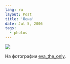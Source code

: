 ```yaml
---
lang: ru
layout: Post
title: 'Лена'
date: Jul 5, 2006
tags:
  - photos
---
```


![](/images/blog/Sapegin-Artem-20D-2006-06-29-205-0575.jpg)

На фотографии [eva_the_only](http://eva-the-only.livejournal.com/).
